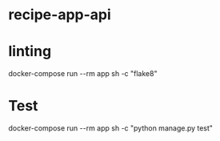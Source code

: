 # recipe-app-api

# linting

docker-compose run --rm app sh -c "flake8"

# Test

docker-compose run --rm app sh -c "python manage.py test"
